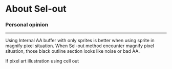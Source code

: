 # About Sel-out
### Personal opinion
---
Using Internal AA buffer with only sprites is better when using sprite in magnify pixel situation. When Sel-out method encounter magnify pixel situation, those black outline section looks like noise or bad AA.

If pixel art illustration using cell out 